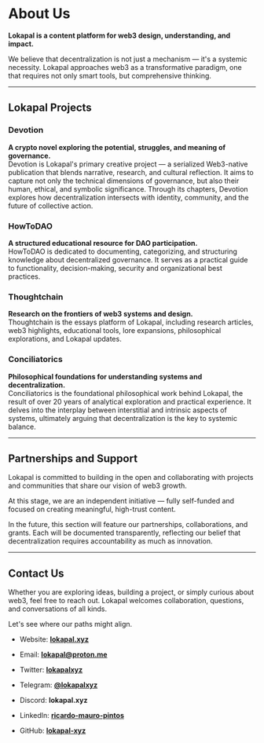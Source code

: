 # About Us 

**Lokapal is a content platform for web3 design, understanding, and impact.**

We believe that decentralization is not just a mechanism — it's a systemic necessity. Lokapal approaches web3 as a transformative paradigm, one that requires not only smart tools, but comprehensive thinking.

---

## Lokapal Projects

### Devotion  
**A crypto novel exploring the potential, struggles, and meaning of governance.**  
Devotion is Lokapal's primary creative project — a serialized Web3-native publication that blends narrative, research, and cultural reflection. It aims to capture not only the technical dimensions of governance, but also their human, ethical, and symbolic significance. Through its chapters, Devotion explores how decentralization intersects with identity, community, and the future of collective action.


### HowToDAO
**A structured educational resource for DAO participation.**  
HowToDAO is dedicated to documenting, categorizing, and structuring knowledge about decentralized governance. It serves as a practical guide to functionality, decision-making, security and organizational best practices.


### Thoughtchain
**Research on the frontiers of web3 systems and design.**  
Thoughtchain is the essays platform of Lokapal, including research articles, web3 highlights, educational tools, lore expansions, philosophical explorations, and Lokapal updates.


### Conciliatorics  
**Philosophical foundations for understanding systems and decentralization.**  
Conciliatorics is the foundational philosophical work behind Lokapal, the result of over 20 years of analytical exploration and practical experience. It delves into the interplay between interstitial and intrinsic aspects of systems, ultimately arguing that decentralization is the key to systemic balance.

---

## Partnerships and Support

Lokapal is committed to building in the open and collaborating with projects and communities that share our vision of web3 growth.  

At this stage, we are an independent initiative — fully self-funded and focused on creating meaningful, high-trust content.  

In the future, this section will feature our partnerships, collaborations, and grants. Each will be documented transparently, reflecting our belief that decentralization requires accountability as much as innovation.  

---

## Contact Us

Whether you are exploring ideas, building a project, or simply curious about web3, feel free to reach out. Lokapal welcomes collaboration, questions, and conversations of all kinds.

Let's see where our paths might align.

- Website: **[lokapal.xyz](https://www.lokapal.xyz/)**

- Email: **[lokapal@proton.me](mailto:lokapal@proton.me)**

- Twitter: **[lokapalxyz](https://x.com/lokapalxyz)**

- Telegram: **[@lokapalxyz](https://t.me/lokapalxyz)**

- Discord: **lokapal.xyz**

- LinkedIn: **[ricardo-mauro-pintos](https://www.linkedin.com/in/ricardopintos/)**

- GitHub: **[lokapal-xyz](https://github.com/lokapal-xyz)** 
